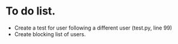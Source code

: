 # To do list.
- Create a test for user following a different user (test.py, line 99)
- Create blocking list of users.
